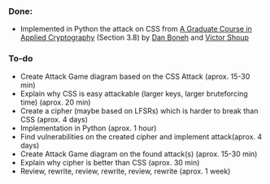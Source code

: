 ### Done:
* Implemented in Python the attack on CSS from [A Graduate Course in Applied Cryptography](https://toc.cryptobook.us/) (Section 3.8) by [Dan Boneh](https://crypto.stanford.edu/~dabo) and [Victor Shoup](https://shoup.net/)

### To-do

* Create Attack Game diagram based on the CSS Attack (aprox. 15-30 min)
* Explain why CSS is easy attackable (larger keys, larger bruteforcing time) (aprox. 20 min)
* Create a cipher (maybe based on LFSRs) which is harder to break than CSS (aprox. 4 days)
* Implementation in Python (aprox. 1 hour)
* Find vulnerabilities on the created cipher and implement attack(aprox. 4 days)
* Create Attack Game diagram on the found attack(s) (aprox. 15-30 min)
* Explain why cipher is better than CSS (aprox. 30 min)
* Review, rewrite, review, rewrite, review, rewrite (aprox. 1 week)
